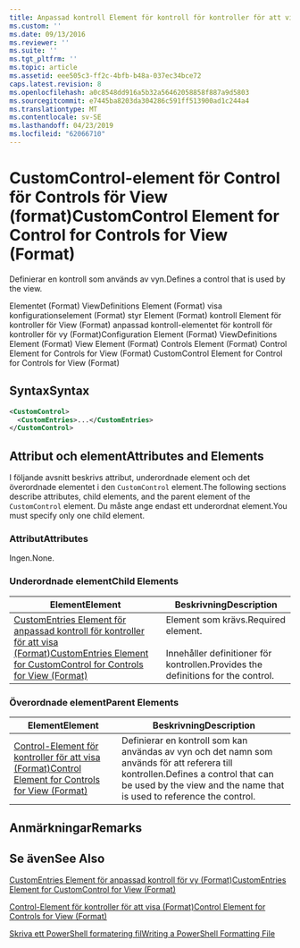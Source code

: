 ```yaml
---
title: Anpassad kontroll Element för kontroll för kontroller för att visa (Format) | Microsoft Docs
ms.custom: ''
ms.date: 09/13/2016
ms.reviewer: ''
ms.suite: ''
ms.tgt_pltfrm: ''
ms.topic: article
ms.assetid: eee505c3-ff2c-4bfb-b48a-037ec34bce72
caps.latest.revision: 8
ms.openlocfilehash: a0c8548dd916a5b32a56462058858f887a9d5803
ms.sourcegitcommit: e7445ba8203da304286c591ff513900ad1c244a4
ms.translationtype: MT
ms.contentlocale: sv-SE
ms.lasthandoff: 04/23/2019
ms.locfileid: "62066710"
---
```

# <a name="customcontrol-element-for-control-for-controls-for-view-format"></a><span data-ttu-id="90cd2-102">CustomControl-element för Control för Controls för View (format)</span><span class="sxs-lookup"><span data-stu-id="90cd2-102">CustomControl Element for Control for Controls for View (Format)</span></span>

<span data-ttu-id="90cd2-103">Definierar en kontroll som används av vyn.</span><span class="sxs-lookup"><span data-stu-id="90cd2-103">Defines a control that is used by the view.</span></span>

<span data-ttu-id="90cd2-104">Elementet (Format) ViewDefinitions Element (Format) visa konfigurationselement (Format) styr Element (Format) kontroll Element för kontroller för View (Format) anpassad kontroll-elementet för kontroll för kontroller för vy (Format)</span><span class="sxs-lookup"><span data-stu-id="90cd2-104">Configuration Element (Format) ViewDefinitions Element (Format) View Element (Format) Controls Element (Format) Control Element for Controls for View (Format) CustomControl Element for Control for Controls for View (Format)</span></span>

## <a name="syntax"></a><span data-ttu-id="90cd2-105">Syntax</span><span class="sxs-lookup"><span data-stu-id="90cd2-105">Syntax</span></span>

```xml
<CustomControl>
  <CustomEntries>...</CustomEntries>
</CustomControl>
```

## <a name="attributes-and-elements"></a><span data-ttu-id="90cd2-106">Attribut och element</span><span class="sxs-lookup"><span data-stu-id="90cd2-106">Attributes and Elements</span></span>

<span data-ttu-id="90cd2-107">I följande avsnitt beskrivs attribut, underordnade element och det överordnade elementet i den `CustomControl` element.</span><span class="sxs-lookup"><span data-stu-id="90cd2-107">The following sections describe attributes, child elements, and the parent element of the `CustomControl` element.</span></span> <span data-ttu-id="90cd2-108">Du måste ange endast ett underordnat element.</span><span class="sxs-lookup"><span data-stu-id="90cd2-108">You must specify only one child element.</span></span>

### <a name="attributes"></a><span data-ttu-id="90cd2-109">Attribut</span><span class="sxs-lookup"><span data-stu-id="90cd2-109">Attributes</span></span>

<span data-ttu-id="90cd2-110">Ingen.</span><span class="sxs-lookup"><span data-stu-id="90cd2-110">None.</span></span>

### <a name="child-elements"></a><span data-ttu-id="90cd2-111">Underordnade element</span><span class="sxs-lookup"><span data-stu-id="90cd2-111">Child Elements</span></span>

|<span data-ttu-id="90cd2-112">Element</span><span class="sxs-lookup"><span data-stu-id="90cd2-112">Element</span></span>|<span data-ttu-id="90cd2-113">Beskrivning</span><span class="sxs-lookup"><span data-stu-id="90cd2-113">Description</span></span>|
|-------------|-----------------|
|[<span data-ttu-id="90cd2-114">CustomEntries Element för anpassad kontroll för kontroller för att visa (Format)</span><span class="sxs-lookup"><span data-stu-id="90cd2-114">CustomEntries Element for CustomControl for Controls for View (Format)</span></span>](./customentries-element-for-customcontrol-for-controls-for-view-format.md)|<span data-ttu-id="90cd2-115">Element som krävs.</span><span class="sxs-lookup"><span data-stu-id="90cd2-115">Required element.</span></span><br /><br /> <span data-ttu-id="90cd2-116">Innehåller definitioner för kontrollen.</span><span class="sxs-lookup"><span data-stu-id="90cd2-116">Provides the definitions for the control.</span></span>|

### <a name="parent-elements"></a><span data-ttu-id="90cd2-117">Överordnade element</span><span class="sxs-lookup"><span data-stu-id="90cd2-117">Parent Elements</span></span>

|<span data-ttu-id="90cd2-118">Element</span><span class="sxs-lookup"><span data-stu-id="90cd2-118">Element</span></span>|<span data-ttu-id="90cd2-119">Beskrivning</span><span class="sxs-lookup"><span data-stu-id="90cd2-119">Description</span></span>|
|-------------|-----------------|
|[<span data-ttu-id="90cd2-120">Control-Element för kontroller för att visa (Format)</span><span class="sxs-lookup"><span data-stu-id="90cd2-120">Control Element for Controls for View (Format)</span></span>](./control-element-for-controls-for-view-format.md)|<span data-ttu-id="90cd2-121">Definierar en kontroll som kan användas av vyn och det namn som används för att referera till kontrollen.</span><span class="sxs-lookup"><span data-stu-id="90cd2-121">Defines a control that can be used by the view and the name that is used to reference the control.</span></span>|

## <a name="remarks"></a><span data-ttu-id="90cd2-122">Anmärkningar</span><span class="sxs-lookup"><span data-stu-id="90cd2-122">Remarks</span></span>

## <a name="see-also"></a><span data-ttu-id="90cd2-123">Se även</span><span class="sxs-lookup"><span data-stu-id="90cd2-123">See Also</span></span>

[<span data-ttu-id="90cd2-124">CustomEntries Element för anpassad kontroll för vy (Format)</span><span class="sxs-lookup"><span data-stu-id="90cd2-124">CustomEntries Element for CustomControl for View (Format)</span></span>](./customentries-element-for-customcontrol-for-controls-for-configuration-format.md)

[<span data-ttu-id="90cd2-125">Control-Element för kontroller för att visa (Format)</span><span class="sxs-lookup"><span data-stu-id="90cd2-125">Control Element for Controls for View (Format)</span></span>](./control-element-for-controls-for-view-format.md)

[<span data-ttu-id="90cd2-126">Skriva ett PowerShell formatering fil</span><span class="sxs-lookup"><span data-stu-id="90cd2-126">Writing a PowerShell Formatting File</span></span>](./writing-a-powershell-formatting-file.md)
